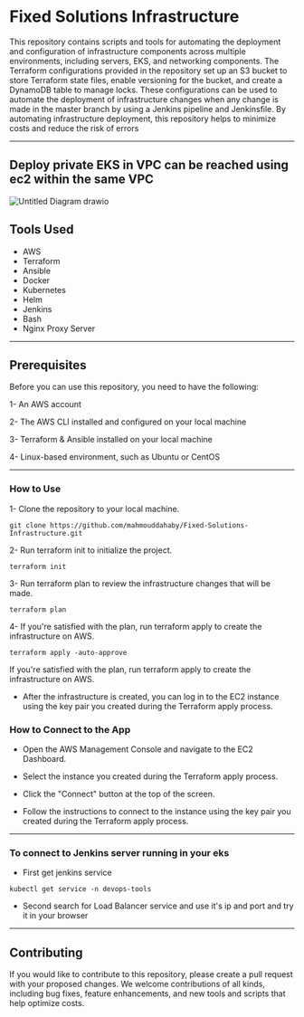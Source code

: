 

# Fixed Solutions Infrastructure

This repository contains scripts and tools for automating the deployment and configuration of infrastructure components across multiple environments, including servers, EKS, and networking components. The Terraform configurations provided in the repository set up an S3 bucket to store Terraform state files, enable versioning for the bucket, and create a DynamoDB table to manage locks. These configurations can be used to automate the deployment of infrastructure changes when any change is made in the master branch by using a Jenkins pipeline and Jenkinsfile. By automating infrastructure deployment, this repository helps to minimize costs and reduce the risk of errors





--------------

## Deploy private EKS in VPC can be reached using ec2 within the same VPC

![Untitled Diagram drawio](https://user-images.githubusercontent.com/99130650/229163221-b66d2c3b-d2fe-40c6-a44b-2a0b5721b7fd.jpg)


## Tools Used

- AWS
- Terraform
- Ansible
- Docker
- Kubernetes
- Helm
- Jenkins
- Bash
- Nginx Proxy Server


-------

## Prerequisites
Before you can use this repository, you need to have the following:

1- An AWS account

2- The AWS CLI installed and configured on your local machine

3- Terraform & Ansible installed on your local machine

4- Linux-based environment, such as Ubuntu or CentOS

----
### How to Use
1- Clone the repository to your local machine.
```
git clone https://github.com/mahmouddahaby/Fixed-Solutions-Infrastructure.git
```

2- Run terraform init to initialize the project.

```
terraform init
```

3- Run terraform plan to review the infrastructure changes that will be made.

```
terraform plan
```

4- If you're satisfied with the plan, run terraform apply to create the infrastructure on AWS.

```
terraform apply -auto-approve
```
If you're satisfied with the plan, run terraform apply to create the infrastructure on AWS.

- After the infrastructure is created, you can log in to the EC2 instance using the key pair you created during the Terraform apply process.
### How to Connect to the App
- Open the AWS Management Console and navigate to the EC2 Dashboard.

- Select the instance you created during the Terraform apply process.

- Click the "Connect" button at the top of the screen.

- Follow the instructions to connect to the instance using the key pair you created during the Terraform apply process.
---
### To connect to Jenkins server running in your eks 

- First get jenkins service

```
kubectl get service -n devops-tools 
```

- Second search for Load Balancer service and use it's ip and port and try it in your browser

---

## Contributing
If you would like to contribute to this repository, please create a pull request with your proposed changes. We welcome contributions of all kinds, including bug fixes, feature enhancements, and new tools and scripts that help optimize costs.

